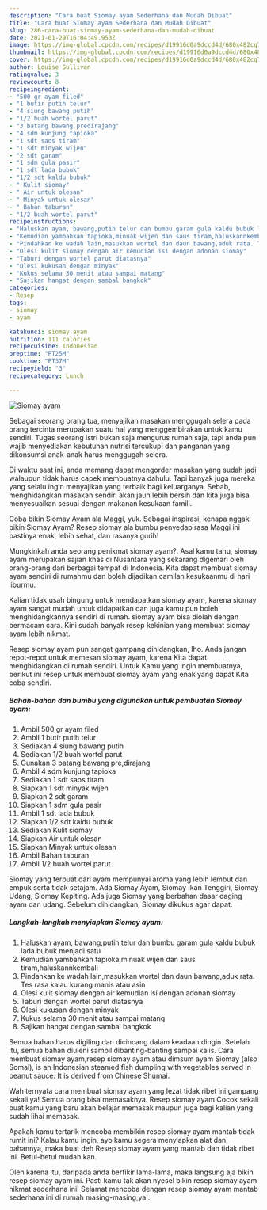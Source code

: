 ```yaml
---
description: "Cara buat Siomay ayam Sederhana dan Mudah Dibuat"
title: "Cara buat Siomay ayam Sederhana dan Mudah Dibuat"
slug: 286-cara-buat-siomay-ayam-sederhana-dan-mudah-dibuat
date: 2021-01-29T16:04:49.953Z
image: https://img-global.cpcdn.com/recipes/d19916d0a9dccd4d/680x482cq70/siomay-ayam-foto-resep-utama.jpg
thumbnail: https://img-global.cpcdn.com/recipes/d19916d0a9dccd4d/680x482cq70/siomay-ayam-foto-resep-utama.jpg
cover: https://img-global.cpcdn.com/recipes/d19916d0a9dccd4d/680x482cq70/siomay-ayam-foto-resep-utama.jpg
author: Louise Sullivan
ratingvalue: 3
reviewcount: 8
recipeingredient:
- "500 gr ayam filed"
- "1 butir putih telur"
- "4 siung bawang putih"
- "1/2 buah wortel parut"
- "3 batang bawang predirajang"
- "4 sdm kunjung tapioka"
- "1 sdt saos tiram"
- "1 sdt minyak wijen"
- "2 sdt garam"
- "1 sdm gula pasir"
- "1 sdt lada bubuk"
- "1/2 sdt kaldu bubuk"
- " Kulit siomay"
- " Air untuk olesan"
- " Minyak untuk olesan"
- " Bahan taburan"
- "1/2 buah wortel parut"
recipeinstructions:
- "Haluskan ayam, bawang,putih telur dan bumbu garam gula kaldu bubuk lada bubuk menjadi satu"
- "Kemudian yambahkan tapioka,minuak wijen dan saus tiram,haluskannkembali"
- "Pindahkan ke wadah lain,masukkan wortel dan daun bawang,aduk rata. Tes rasa kalau kurang manis atau asin"
- "Olesi kulit siomay dengan air kemudian isi dengan adonan siomay"
- "Taburi dengan wortel parut diatasnya"
- "Olesi kukusan dengan minyak"
- "Kukus selama 30 menit atau sampai matang"
- "Sajikan hangat dengan sambal bangkok"
categories:
- Resep
tags:
- siomay
- ayam

katakunci: siomay ayam 
nutrition: 111 calories
recipecuisine: Indonesian
preptime: "PT25M"
cooktime: "PT37M"
recipeyield: "3"
recipecategory: Lunch

---
```



![Siomay ayam](https://img-global.cpcdn.com/recipes/d19916d0a9dccd4d/680x482cq70/siomay-ayam-foto-resep-utama.jpg)

Sebagai seorang orang tua, menyajikan masakan menggugah selera pada orang tercinta merupakan suatu hal yang menggembirakan untuk kamu sendiri. Tugas seorang istri bukan saja mengurus rumah saja, tapi anda pun wajib menyediakan kebutuhan nutrisi tercukupi dan panganan yang dikonsumsi anak-anak harus menggugah selera.

Di waktu  saat ini, anda memang dapat mengorder masakan yang sudah jadi walaupun tidak harus capek membuatnya dahulu. Tapi banyak juga mereka yang selalu ingin menyajikan yang terbaik bagi keluarganya. Sebab, menghidangkan masakan sendiri akan jauh lebih bersih dan kita juga bisa menyesuaikan sesuai dengan makanan kesukaan famili. 

Coba bikin Siomay Ayam ala Maggi, yuk. Sebagai inspirasi, kenapa nggak bikin Siomay Ayam? Resep siomay ala bumbu penyedap rasa Maggi ini pastinya enak, lebih sehat, dan rasanya gurih!

Mungkinkah anda seorang penikmat siomay ayam?. Asal kamu tahu, siomay ayam merupakan sajian khas di Nusantara yang sekarang digemari oleh orang-orang dari berbagai tempat di Indonesia. Kita dapat membuat siomay ayam sendiri di rumahmu dan boleh dijadikan camilan kesukaanmu di hari liburmu.

Kalian tidak usah bingung untuk mendapatkan siomay ayam, karena siomay ayam sangat mudah untuk didapatkan dan juga kamu pun boleh menghidangkannya sendiri di rumah. siomay ayam bisa diolah dengan bermacam cara. Kini sudah banyak resep kekinian yang membuat siomay ayam lebih nikmat.

Resep siomay ayam pun sangat gampang dihidangkan, lho. Anda jangan repot-repot untuk memesan siomay ayam, karena Kita dapat menghidangkan di rumah sendiri. Untuk Kamu yang ingin membuatnya, berikut ini resep untuk membuat siomay ayam yang enak yang dapat Kita coba sendiri.

<!--inarticleads1-->

##### Bahan-bahan dan bumbu yang digunakan untuk pembuatan Siomay ayam:

1. Ambil 500 gr ayam filed
1. Ambil 1 butir putih telur
1. Sediakan 4 siung bawang putih
1. Sediakan 1/2 buah wortel parut
1. Gunakan 3 batang bawang pre,dirajang
1. Ambil 4 sdm kunjung tapioka
1. Sediakan 1 sdt saos tiram
1. Siapkan 1 sdt minyak wijen
1. Siapkan 2 sdt garam
1. Siapkan 1 sdm gula pasir
1. Ambil 1 sdt lada bubuk
1. Siapkan 1/2 sdt kaldu bubuk
1. Sediakan  Kulit siomay
1. Siapkan  Air untuk olesan
1. Siapkan  Minyak untuk olesan
1. Ambil  Bahan taburan
1. Ambil 1/2 buah wortel parut


Siomay yang terbuat dari ayam mempunyai aroma yang lebih lembut dan empuk serta tidak setajam. Ada Siomay Ayam, Siomay Ikan Tenggiri, Siomay Udang, Siomay Kepiting. Ada juga Siomay yang berbahan dasar daging ayam dan udang. Sebelum dihidangkan, Siomay dikukus agar dapat. 

<!--inarticleads2-->

##### Langkah-langkah menyiapkan Siomay ayam:

1. Haluskan ayam, bawang,putih telur dan bumbu garam gula kaldu bubuk lada bubuk menjadi satu
1. Kemudian yambahkan tapioka,minuak wijen dan saus tiram,haluskannkembali
1. Pindahkan ke wadah lain,masukkan wortel dan daun bawang,aduk rata. Tes rasa kalau kurang manis atau asin
1. Olesi kulit siomay dengan air kemudian isi dengan adonan siomay
1. Taburi dengan wortel parut diatasnya
1. Olesi kukusan dengan minyak
1. Kukus selama 30 menit atau sampai matang
1. Sajikan hangat dengan sambal bangkok


Semua bahan harus digiling dan dicincang dalam keadaan dingin. Setelah itu, semua bahan diuleni sambil dibanting-banting sampai kalis. Cara membuat siomay ayam,resep siomay ayam atau dimsum ayam Siomay (also Somai), is an Indonesian steamed fish dumpling with vegetables served in peanut sauce. It is derived from Chinese Shumai. 

Wah ternyata cara membuat siomay ayam yang lezat tidak ribet ini gampang sekali ya! Semua orang bisa memasaknya. Resep siomay ayam Cocok sekali buat kamu yang baru akan belajar memasak maupun juga bagi kalian yang sudah lihai memasak.

Apakah kamu tertarik mencoba membikin resep siomay ayam mantab tidak rumit ini? Kalau kamu ingin, ayo kamu segera menyiapkan alat dan bahannya, maka buat deh Resep siomay ayam yang mantab dan tidak ribet ini. Betul-betul mudah kan. 

Oleh karena itu, daripada anda berfikir lama-lama, maka langsung aja bikin resep siomay ayam ini. Pasti kamu tak akan nyesel bikin resep siomay ayam nikmat sederhana ini! Selamat mencoba dengan resep siomay ayam mantab sederhana ini di rumah masing-masing,ya!.


